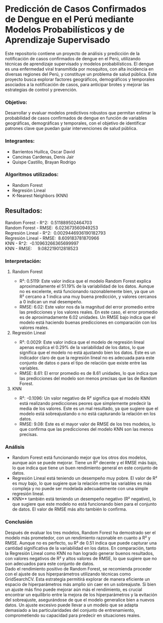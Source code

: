 <h1>Predicción de Casos Confirmados de Dengue en el Perú mediante Modelos Probabilísticos y de Aprendizaje Supervisado</h1>
<p>
Este repositorio contiene un proyecto de análisis y predicción de la notificación de casos confirmados de dengue en el Perú, utilizando técnicas de aprendizaje supervisado y modelos probabilísticos. El dengue es una enfermedad viral transmitida por mosquitos, con alta incidencia en diversas regiones del Perú, y constituye un problema de salud pública. Este proyecto busca explorar factores geográficos, demográficos y temporales asociados a la notificación de casos, para anticipar brotes y mejorar las estrategias de control y prevención.
</p>

<h3>Objetivo: </h3>
<p>
Desarrollar y evaluar modelos predictivos robustos que permitan estimar la probabilidad de casos confirmados de dengue en función de variables geográficas, demográficas y temporales, con el objetivo de identificar patrones clave que puedan guiar intervenciones de salud pública.
</p>
<h3>Integrantes: </h3>
<p>
   <ul>
      <li>Barrientos Huillca, Oscar David</li>
      <li>Cancinas Cardenas, Denis Jair</li>
      <li>Quispe Castillo, Brayan Rodrigo</li>
   </ul>
</p>
<h3>Algoritmos utilizados: </h3>
<p>
   <ul>
      <li>Random Forest</li>
      <li>Regresión Lineal</li>
      <li>K-Nearest Neighbors (KNN)</li>
   </ul>
</p>

<h2>Resultados:</h2>
<p>
Random Forest - R^2:         &nbsp;0.511889502464703 <br>
Random Forest - RMSE:        &nbsp;6.023673560949253 <br>
Regresión Lineal - R^2:      &nbsp;0.0029446936190182793 <br>
Regresión Lineal - RMSE:     &nbsp;8.609183781870966 <br>
KNN - R^2:                   &nbsp;-0.10963266365699997 <br>
KNN - RMSE:                  &nbsp;&nbsp;&nbsp;&nbsp;9.082219012818523 <br>
</p>
<h3>Interpretación: </h3>
<p>
   <ol>
      <li>Random Forest</li>
         <ul>
            <li>
               R²: 0.5119: Este valor indica que el modelo Random Forest explica aproximadamente el 51.19% de la variabilidad de los datos. Aunque no es excelente, está funcionando razonablemente bien, ya que un R² cercano a 1 indica una muy buena predicción, y valores cercanos a 0 indican un mal desempeño.
            </li>  
            <li>
               RMSE: 6.02: Este valor nos da la magnitud del error promedio entre las predicciones y los valores reales. En este caso, el error promedio es de aproximadamente 6.02 unidades. Un RMSE bajo indica que el modelo está haciendo buenas predicciones en comparación con los valores reales.
            </li>
         </ul>
      <li>Regresión Lineal</li>
         <ul>
            <li>
               R²: 0.0029: Este valor indica que el modelo de regresión lineal apenas explica el 0.29% de la variabilidad de los datos, lo que significa que el modelo no está ajustando bien los datos. Este es un indicador claro de que la regresión lineal no es adecuada para este conjunto de datos o para el tipo de relación que existe entre las variables.
            </li>
            <li>
               RMSE: 8.61: El error promedio es de 8.61 unidades, lo que indica que las predicciones del modelo son menos precisas que las de Random Forest.
            </li>
         </ul>
      <li>KNN</li>
         <ul>
            <li>
               R²: -0.1096: Un valor negativo de R² significa que el modelo KNN está realizando predicciones peores que simplemente predecir la media de los valores. Este es un mal resultado, ya que sugiere que el modelo está sobreajustando o no está capturando la relación en los datos.
            </li>
            <li>
               RMSE: 9.08: Este es el mayor valor de RMSE de los tres modelos, lo que confirma que las predicciones del modelo KNN son las menos precisas.
            </li>
         </ul>
   </ol>
</p>
<h3>Análisis</h3>
<p>
   <ul>
      <li>
         Random Forest está funcionando mejor que los otros dos modelos, aunque aún se puede mejorar. Tiene un R² decente y el RMSE más bajo, lo que indica que tiene un buen rendimiento general en este conjunto de datos.
      </li>
      <li>
         Regresión Lineal está teniendo un desempeño muy pobre. El valor de R² es muy bajo, lo que sugiere que la relación entre las variables es más compleja y no puede ser modelada adecuadamente con una simple regresión lineal.
      </li>
      <li>
         KNN** también está teniendo un desempeño negativo (R² negativo), lo que sugiere que este modelo no está funcionando bien para el conjunto de datos. El valor de RMSE más alto también lo confirma.
      </li>
   </ul>
</p>
<h3>Conclusión</h3>
<p>
   Después de evaluar los tres modelos, Random Forest ha demostrado ser el modelo más prometedor, con un rendimiento razonable en cuanto a R² y RMSE. Aunque no es perfecto, su R² de 0.51 indica que puede capturar una cantidad significativa de la variabilidad en los datos. En comparación, tanto la Regresión Lineal como KNN no han logrado generar buenos resultados, con valores negativos de R² y altos valores de RMSE, lo que sugiere que no son adecuados para este conjunto de datos.
<br>
Dado el rendimiento positivo de Random Forest, se recomienda proceder con el ajuste de sus hiperparámetros utilizando técnicas como GridSearchCV. Esta estrategia permitirá explorar de manera eficiente un espacio de hiperparámetros más amplio sin caer en un sobreajuste. Si bien un ajuste más fino puede mejorar aún más el rendimiento, es crucial encontrar un equilibrio entre la mejora de los hiperparámetros y la evitación del sobreajuste, asegurándose de que el modelo generalice bien a nuevos datos. Un ajuste excesivo puede llevar a un modelo que se adapta demasiado a las particularidades del conjunto de entrenamiento, comprometiendo su capacidad para predecir en situaciones reales.
</p>



